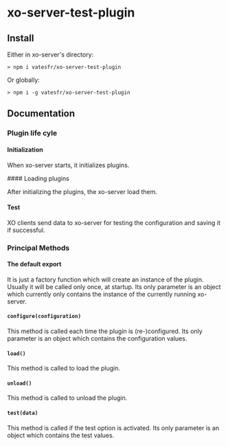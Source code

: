 # xo-server-test-plugin

## Install

Either in xo-server's directory:

```
> npm i vatesfr/xo-server-test-plugin
```

Or globally:

```
> npm i -g vatesfr/xo-server-test-plugin
```

## Documentation

### Plugin life cyle

#### Initialization

When xo-server starts, it initializes plugins.

#### Loading plugins

After initializing the plugins, the xo-server load them.

#### Test

XO clients send data to xo-server for testing the configuration and saving it if successful.

### Principal Methods

#### The default export

It is just a factory function which will create an instance of the plugin. Usually it will be called only once, at startup.
Its only parameter is an object which currently only contains the instance of the currently running xo-server.

#### `configure(configuration)`

This method is called each time the plugin is (re-)configured.
Its only parameter is an object which contains the configuration values.

#### `load()`

This method is called to load the plugin.

#### `unload()`

This method is called to unload the plugin.

#### `test(data)`

This method is called if the test option is activated.
Its only parameter is an object which contains the test values.
